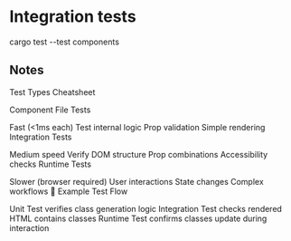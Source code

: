 <!-- @format -->

# Integration tests

cargo test --test components

## Notes

Test Types Cheatsheet

Component File Tests

Fast (<1ms each)
Test internal logic
Prop validation
Simple rendering
Integration Tests

Medium speed
Verify DOM structure
Prop combinations
Accessibility checks
Runtime Tests

Slower (browser required)
User interactions
State changes
Complex workflows
🔄 Example Test Flow

Unit Test verifies class generation logic
Integration Test checks rendered HTML contains classes
Runtime Test confirms classes update during interaction
